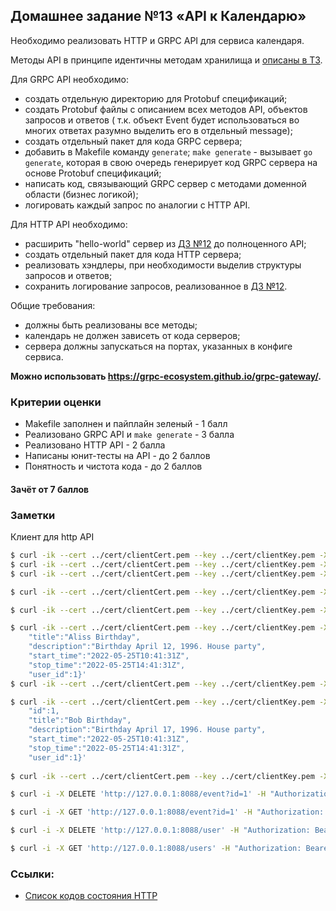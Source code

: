 ## Домашнее задание №13 «API к Календарю»
Необходимо реализовать HTTP и GRPC API для сервиса календаря.

Методы API в принципе идентичны методам хранилища и [описаны в ТЗ](./CALENDAR.MD).

Для GRPC API необходимо:
* создать отдельную директорию для Protobuf спецификаций;
* создать Protobuf файлы с описанием всех методов API, объектов запросов и ответов (
т.к. объект Event будет использоваться во многих ответах разумно выделить его в отдельный message);
* создать отдельный пакет для кода GRPC сервера;
* добавить в Makefile команду `generate`; `make generate` - вызывает `go generate`, которая в свою очередь
генерирует код GRPC сервера на основе Protobuf спецификаций;
* написать код, связывающий GRPC сервер с методами доменной области (бизнес логикой);
* логировать каждый запрос по аналогии с HTTP API.

Для HTTP API необходимо:
* расширить "hello-world" сервер из [ДЗ №12](./12_README.md) до полноценного API;
* создать отдельный пакет для кода HTTP сервера;
* реализовать хэндлеры, при необходимости выделив структуры запросов и ответов;
* сохранить логирование запросов, реализованное в [ДЗ №12](./12_README.md).

Общие требования:
* должны быть реализованы все методы;
* календарь не должен зависеть от кода серверов;
* сервера должны запускаться на портах, указанных в конфиге сервиса.

**Можно использовать https://grpc-ecosystem.github.io/grpc-gateway/.**

### Критерии оценки
- Makefile заполнен и пайплайн зеленый - 1 балл
- Реализовано GRPC API и `make generate` - 3 балла
- Реализовано HTTP API - 2 балла
- Написаны юнит-тесты на API - до 2 баллов
- Понятность и чистота кода - до 2 баллов

#### Зачёт от 7 баллов

### Заметки
Клиент для http API
```bash
$ curl -ik --cert ../cert/clientCert.pem --key ../cert/clientKey.pem -X POST 'https://127.0.0.1:8088/signup' -H "Content-Type: application/json" -d '{"user_name":"Bob","password":"qwerty","email":"bob@mail.com"}'
$ curl -ik --cert ../cert/clientCert.pem --key ../cert/clientKey.pem -X GET 'https://127.0.0.1:8088/login' -H "Content-Type: application/json" -d '{"user_name":"Bob","password":"qwerty"}'
$ curl -ik --cert ../cert/clientCert.pem --key ../cert/clientKey.pem -X GET 'https://127.0.0.1:8088/user' -H "Authorization: Bearer eyJhbGciOiJIUzI1NiIsInR5cCI6IkpXVCJ9.eyJleHAiOjE3MDAwNjA5MDYsImlhdCI6MTcwMDA2MDAwNiwidXNlcm5hbWUiOiJCb2IifQ.B2_m_bQFs4Q1zMRHISskFN6fZNGUscSOnj8-5Ce0Qug"

$ curl -ik --cert ../cert/clientCert.pem --key ../cert/clientKey.pem -X PUT 'https://127.0.0.1:8088/user' -H "Content-Type: application/json" -H "Authorization: Bearer eyJhbGciOiJIUzI1NiIsInR5cCI6IkpXVCJ9.eyJleHAiOjE3MDAwNjA5MDYsImlhdCI6MTcwMDA2MDAwNiwidXNlcm5hbWUiOiJCb2IifQ.B2_m_bQFs4Q1zMRHISskFN6fZNGUscSOnj8-5Ce0Qug" -d '{"user_name":"Bob","password":"123456","email":"bobiiiii@mail.com"}'

$ curl -ik --cert ../cert/clientCert.pem --key ../cert/clientKey.pem -X GET 'https://127.0.0.1:8088/user' -H "Authorization: Bearer eyJhbGciOiJIUzI1NiIsInR5cCI6IkpXVCJ9.eyJleHAiOjE3MDAwNjA5MDYsImlhdCI6MTcwMDA2MDAwNiwidXNlcm5hbWUiOiJCb2IifQ.B2_m_bQFs4Q1zMRHISskFN6fZNGUscSOnj8-5Ce0Qug"

$ curl -ik --cert ../cert/clientCert.pem --key ../cert/clientKey.pem -X POST 'https://127.0.0.1:8088/event' -H "Content-Type: application/json" -H "Authorization: Bearer eyJhbGciOiJIUzI1NiIsInR5cCI6IkpXVCJ9.eyJleHAiOjE3MDAwNjA5MDYsImlhdCI6MTcwMDA2MDAwNiwidXNlcm5hbWUiOiJCb2IifQ.B2_m_bQFs4Q1zMRHISskFN6fZNGUscSOnj8-5Ce0Qug" -d '{
	"title":"Aliss Birthday",
	"description":"Birthday April 12, 1996. House party",
	"start_time":"2022-05-25T10:41:31Z",
	"stop_time":"2022-05-25T14:41:31Z",
	"user_id":1}'
$ curl -ik --cert ../cert/clientCert.pem --key ../cert/clientKey.pem -X GET 'https://127.0.0.1:8088/event?id=1' -H "Authorization: Bearer eyJhbGciOiJIUzI1NiIsInR5cCI6IkpXVCJ9.eyJleHAiOjE3MDAwNjA5MDYsImlhdCI6MTcwMDA2MDAwNiwidXNlcm5hbWUiOiJCb2IifQ.B2_m_bQFs4Q1zMRHISskFN6fZNGUscSOnj8-5Ce0Qug"

$ curl -ik --cert ../cert/clientCert.pem --key ../cert/clientKey.pem -X PUT 'https://127.0.0.1:8088/event' -H "Content-Type: application/json"  -H "Authorization: Bearer eyJhbGciOiJIUzI1NiIsInR5cCI6IkpXVCJ9.eyJleHAiOjE3MDAwNjA5MDYsImlhdCI6MTcwMDA2MDAwNiwidXNlcm5hbWUiOiJCb2IifQ.B2_m_bQFs4Q1zMRHISskFN6fZNGUscSOnj8-5Ce0Qug" -d '{
	"id":1,
	"title":"Bob Birthday",
	"description":"Birthday April 17, 1996. House party",
	"start_time":"2022-05-25T10:41:31Z",
	"stop_time":"2022-05-25T14:41:31Z",
	"user_id":1}'
	
$ curl -ik --cert ../cert/clientCert.pem --key ../cert/clientKey.pem -X GET 'https://127.0.0.1:8088/event?id=1' -H "Authorization: Bearer eyJhbGciOiJIUzI1NiIsInR5cCI6IkpXVCJ9.eyJleHAiOjE3MDAwNjA5MDYsImlhdCI6MTcwMDA2MDAwNiwidXNlcm5hbWUiOiJCb2IifQ.B2_m_bQFs4Q1zMRHISskFN6fZNGUscSOnj8-5Ce0Qug"

$ curl -i -X DELETE 'http://127.0.0.1:8088/event?id=1' -H "Authorization: Bearer eyJhbGciOiJIUzI1NiIsInR5cCI6IkpXVCJ9.eyJleHAiOjE2OTk4MDcyNTAsImlhdCI6MTY5OTgwNjM1MCwidXNlcm5hbWUiOiJCb2IifQ.0g0WPM57GVCmi83SHi7mok8zgTlQrPSP8xAtzUVoha4"

$ curl -i -X GET 'http://127.0.0.1:8088/event?id=1' -H "Authorization: Bearer eyJhbGciOiJIUzI1NiIsInR5cCI6IkpXVCJ9.eyJleHAiOjE2OTk4MDcyNTAsImlhdCI6MTY5OTgwNjM1MCwidXNlcm5hbWUiOiJCb2IifQ.0g0WPM57GVCmi83SHi7mok8zgTlQrPSP8xAtzUVoha4"

$ curl -i -X DELETE 'http://127.0.0.1:8088/user' -H "Authorization: Bearer eyJhbGciOiJIUzI1NiIsInR5cCI6IkpXVCJ9.eyJleHAiOjE2OTk4MDcyNTAsImlhdCI6MTY5OTgwNjM1MCwidXNlcm5hbWUiOiJCb2IifQ.0g0WPM57GVCmi83SHi7mok8zgTlQrPSP8xAtzUVoha4"

$ curl -i -X GET 'http://127.0.0.1:8088/users' -H "Authorization: Bearer eyJhbGciOiJIUzI1NiIsInR5cCI6IkpXVCJ9.eyJleHAiOjE2OTk4MDcyNTAsImlhdCI6MTY5OTgwNjM1MCwidXNlcm5hbWUiOiJCb2IifQ.0g0WPM57GVCmi83SHi7mok8zgTlQrPSP8xAtzUVoha4"
```

### Ссылки:
- [Список кодов состояния HTTP](https://ru.wikipedia.org/wiki/Список_кодов_состояния_HTTP)
